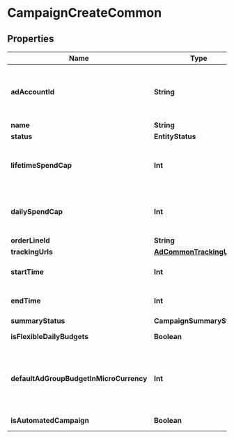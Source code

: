 

# CampaignCreateCommon


## Properties

Name | Type | Description | Notes
------------ | ------------- | ------------- | -------------
**adAccountId** | **String** | Campaign&#39;s Advertiser ID. If you want to create a campaign in a Business Account shared account you need to specify the Business Access advertiser ID in both the query path param as well as the request body schema. |  [optional]
**name** | **String** | Campaign name. |  [optional]
**status** | **EntityStatus** |  |  [optional]
**lifetimeSpendCap** | **Int** | Campaign total spending cap. Required for Campaign Budget Optimization (CBO) campaigns. This and \&quot;daily_spend_cap\&quot; cannot be set at the same time. |  [optional]
**dailySpendCap** | **Int** | Campaign daily spending cap. Required for Campaign Budget Optimization (CBO) campaigns. This and \&quot;lifetime_spend_cap\&quot; cannot be set at the same time. |  [optional]
**orderLineId** | **String** | Order line ID that appears on the invoice. |  [optional]
**trackingUrls** | [**AdCommonTrackingUrls**](AdCommonTrackingUrls.md) |  |  [optional]
**startTime** | **Int** | Campaign start time. Unix timestamp in seconds. Only used for Campaign Budget Optimization (CBO) campaigns. |  [optional]
**endTime** | **Int** | Campaign end time. Unix timestamp in seconds. Only used for Campaign Budget Optimization (CBO) campaigns. |  [optional]
**summaryStatus** | **CampaignSummaryStatus** |  |  [optional]
**isFlexibleDailyBudgets** | **Boolean** | Determine if a campaign has flexible daily budgets setup. |  [optional]
**defaultAdGroupBudgetInMicroCurrency** | **Int** | When transitioning from campaign budget optimization to non-campaign budget optimization, the default_ad_group_budget_in_micro_currency will propagate to each child ad groups daily budget. Unit is micro currency of the associated advertiser account. |  [optional]
**isAutomatedCampaign** | **Boolean** | Specifies whether the campaign was created in the automated campaign flow |  [optional]




